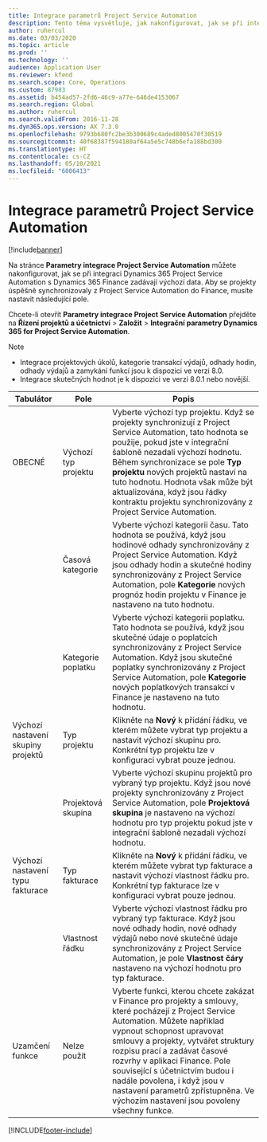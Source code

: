 ```yaml
---
title: Integrace parametrů Project Service Automation
description: Tento téma vysvětluje, jak nakonfigurovat, jak se při integraci zadávají výchozí data Microsoft Dynamics 365 for Project Service Automation s Microsoft Dynamics 365 Finance.
author: ruhercul
ms.date: 03/03/2020
ms.topic: article
ms.prod: ''
ms.technology: ''
audience: Application User
ms.reviewer: kfend
ms.search.scope: Core, Operations
ms.custom: 87983
ms.assetid: b454ad57-2fd6-46c9-a77e-646de4153067
ms.search.region: Global
ms.author: ruhercul
ms.search.validFrom: 2016-11-28
ms.dyn365.ops.version: AX 7.3.0
ms.openlocfilehash: 9793b680fc2be3b300689c4aded8005470f30519
ms.sourcegitcommit: 40f68387f594180af64a5e5c748b6efa188bd300
ms.translationtype: HT
ms.contentlocale: cs-CZ
ms.lasthandoff: 05/10/2021
ms.locfileid: "6006413"
---
```

# <a name="project-service-automation-integration-parameters"></a>Integrace parametrů Project Service Automation

[!include[banner](../includes/banner.md)]

Na stránce **Parametry integrace Project Service Automation** můžete nakonfigurovat, jak se při integraci Dynamics 365 Project Service Automation s Dynamics 365 Finance zadávají výchozí data. Aby se projekty úspěšně synchronizovaly z Project Service Automation do Finance, musíte nastavit následující pole.

Chcete-li otevřít **Parametry integrace Project Service Automation** přejděte na **Řízení projektů a účetnictví** \> **Založit** \> **Integrační parametry Dynamics 365 for Project Service Automation**. 

> [!NOTE]
> - Integrace projektových úkolů, kategorie transakcí výdajů, odhady hodin, odhady výdajů a zamykání funkcí jsou k dispozici ve verzi 8.0.
> - Integrace skutečných hodnot je k dispozici ve verzi 8.0.1 nebo novější.


| Tabulátor                    | Pole                | Popis |
|------------------------|----------------------|-------------|
| OBECNÉ                | Výchozí typ projektu | Vyberte výchozí typ projektu. Když se projekty synchronizují z Project Service Automation, tato hodnota se použije, pokud jste v integrační šabloně nezadali výchozí hodnotu. Během synchronizace se pole **Typ projektu** nových projektů nastaví na tuto hodnotu. Hodnota však může být aktualizována, když jsou řádky kontraktu projektu synchronizovány z Project Service Automation. |
|                        | Časová kategorie        | Vyberte výchozí kategorii času. Tato hodnota se používá, když jsou hodinové odhady synchronizovány z Project Service Automation. Když jsou odhady hodin a skutečné hodiny synchronizovány z Project Service Automation, pole **Kategorie** nových prognóz hodin projektu v Finance je nastaveno na tuto hodnotu. |
|                        | Kategorie poplatku         | Vyberte výchozí kategorii poplatku. Tato hodnota se používá, když jsou skutečné údaje o poplatcích synchronizovány z Project Service Automation. Když jsou skutečné poplatky synchronizovány z Project Service Automation, pole **Kategorie** nových poplatkových transakcí v Finance je nastaveno na tuto hodnotu. |
| Výchozí nastavení skupiny projektů | Typ projektu         | Klikněte na **Nový** k přidání řádku, ve kterém můžete vybrat typ projektu a nastavit výchozí skupinu pro. Konkrétní typ projektu lze v konfiguraci vybrat pouze jednou. |
|                        | Projektová skupina        | Vyberte výchozí skupinu projektů pro vybraný typ projektu. Když jsou nové projekty synchronizovány z Project Service Automation, pole **Projektová skupina** je nastaveno na výchozí hodnotu pro typ projektu pokud jste v integrační šabloně nezadali výchozí hodnotu. |
| Výchozí nastavení typu fakturace  | Typ fakturace         | Klikněte na **Nový** k přidání řádku, ve kterém můžete vybrat typ fakturace a nastavit výchozí vlastnost řádku pro. Konkrétní typ fakturace lze v konfiguraci vybrat pouze jednou. |
|                        | Vlastnost řádku        | Vyberte výchozí vlastnost řádku pro vybraný typ fakturace. Když jsou nové odhady hodin, nové odhady výdajů nebo nové skutečné údaje synchronizovány z Project Service Automation, je pole **Vlastnost čáry** nastaveno na výchozí hodnotu pro typ fakturace. |
| Uzamčení funkce  | Nelze použít       | Vyberte funkci, kterou chcete zakázat v Finance pro projekty a smlouvy, které pocházejí z Project Service Automation. Můžete například vypnout schopnost upravovat smlouvy a projekty, vytvářet struktury rozpisu prací a zadávat časové rozvrhy v aplikaci Finance. Pole související s účetnictvím budou i nadále povolena, i když jsou v nastavení parametrů zpřístupněna. Ve výchozím nastavení jsou povoleny všechny funkce. |


[!INCLUDE[footer-include](../includes/footer-banner.md)]